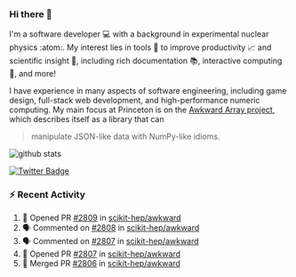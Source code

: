 ### Hi there 👋 

I'm a software developer 💻 with a background in experimental nuclear physics :atom:. My interest lies in tools :wrench: to improve productivity :chart_with_upwards_trend: and scientific insight :telescope:, including rich documentation 📚, interactive computing 🧮, and more! 

I have experience in many aspects of software engineering, including game design, full-stack web development, and high-performance numeric computing. My main focus at Princeton is on the [Awkward Array project](awkward-array.org/), which describes itself as a library that can 
> manipulate JSON-like data with NumPy-like idioms.

![github stats](https://github-readme-stats.vercel.app/api?username=agoose77&show_icons=true&hide_rank=true&hide_title=true&bg_color=30,e76445,904e95&text_color=efe3ec&icon_color=efe3ec)
<!--
**agoose77/agoose77** is a ✨ _special_ ✨ repository because its `README.md` (this file) appears on your GitHub profile.

Here are some ideas to get you started:

- 🔭 I’m currently working on ...
- 🌱 I’m currently learning ...
- 👯 I’m looking to collaborate on ...
- 🤔 I’m looking for help with ...
- 💬 Ask me about ...
- 📫 How to reach me: ...
- 😄 Pronouns: ...
- ⚡ Fun fact: ...
-->

[![Twitter Badge](https://img.shields.io/twitter/follow/agoose77?style=flat-square&logo=Twitter&logoColor=white&color=cornflowerblue)](https://twitter.com/agoose77)

### :zap: Recent Activity

<!--START_SECTION:activity-->
1. 💪 Opened PR [#2809](https://github.com/scikit-hep/awkward/pull/2809) in [scikit-hep/awkward](https://github.com/scikit-hep/awkward)
2. 🗣 Commented on [#2808](https://github.com/scikit-hep/awkward/issues/2808#issuecomment-1802774163) in [scikit-hep/awkward](https://github.com/scikit-hep/awkward)
3. 🗣 Commented on [#2807](https://github.com/scikit-hep/awkward/pull/2807#issuecomment-1802767879) in [scikit-hep/awkward](https://github.com/scikit-hep/awkward)
4. 💪 Opened PR [#2807](https://github.com/scikit-hep/awkward/pull/2807) in [scikit-hep/awkward](https://github.com/scikit-hep/awkward)
5. 🎉 Merged PR [#2806](https://github.com/scikit-hep/awkward/pull/2806) in [scikit-hep/awkward](https://github.com/scikit-hep/awkward)
<!--END_SECTION:activity-->

